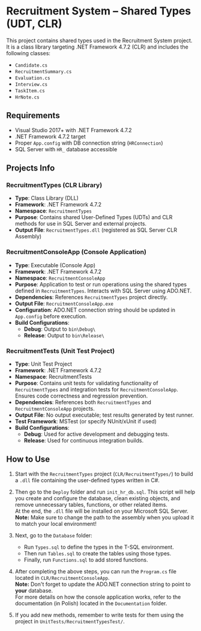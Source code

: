 # Recruitment System – Shared Types (UDT, CLR)
This project contains shared types used in the Recruitment System project.
It is a class library targeting .NET Framework 4.7.2 (CLR) and includes the following classes:

- `Candidate.cs`
- `RecruitmentSummary.cs`
- `Evaluation.cs`
- `Interview.cs`
- `TaskItem.cs`
- `HrNote.cs`

## Requirements
- Visual Studio 2017+ with .NET Framework 4.7.2
- .NET Framework 4.7.2 target
- Proper `App.config` with DB connection string (`HRConnection`)
- SQL Server with `HR_` database accessible

## Projects Info
### RecruitmentTypes (CLR Library)
- **Type**: Class Library (DLL)
- **Framework**: .NET Framework 4.7.2  
- **Namespace**: `RecruitmentTypes`  
- **Purpose**: Contains shared User-Defined Types (UDTs) and CLR methods for use in SQL Server and external projects.
- **Output File**: `RecruitmentTypes.dll` (registered as SQL Server CLR Assembly)

### RecruitmentConsoleApp (Console Application)
- **Type**: Executable (Console App)
- **Framework**: .NET Framework 4.7.2  
- **Namespace**: `RecruitmentConsoleApp`  
- **Purpose**: Application to test or run operations using the shared types defined in `RecruitmentTypes`. Interacts with SQL Server using ADO.NET.
- **Dependencies**: References `RecruitmentTypes` project directly.
- **Output File**: `RecruitmentConsoleApp.exe`
- **Configuration**: ADO.NET connection string should be updated in `App.config` before execution.
- **Build Configurations**:
  - **Debug**: Output to `bin\Debug\`
  - **Release**: Output to `bin\Release\`

### RecruitmentTests (Unit Test Project)
- **Type**: Unit Test Project
- **Framework**: .NET Framework 4.7.2
- **Namespace**: RecruitmentTests
- **Purpose**: Contains unit tests for validating functionality of `RecruitmentTypes` and integration tests for `RecruitmentConsoleApp`. Ensures code correctness and regression prevention.
- **Dependencies**: References both `RecruitmentTypes` and `RecruitmentConsoleApp` projects.
- **Output File**: No output executable; test results generated by test runner.
- **Test Framework**: MSTest (or specify NUnit/xUnit if used)
- **Build Configurations**:
  - **Debug**: Used for active development and debugging tests.
  - **Release**: Used for continuous integration builds.

## How to Use

1. Start with the `RecruitmentTypes` project (`CLR/RecruitmentTypes/`) to build a `.dll` file containing the user-defined types written in C#.

2. Then go to the `Deploy` folder and run `init_hr_db.sql`. This script will help you create and configure the database, clean existing objects, and remove unnecessary tables, functions, or other related items.  
   At the end, the `.dll` file will be installed on your Microsoft SQL Server.  
   **Note:** Make sure to change the path to the assembly when you upload it to match your local environment!

3. Next, go to the `Database` folder:  
   - Run `Types.sql` to define the types in the T-SQL environment.  
   - Then run `Tables.sql` to create the tables using those types.  
   - Finally, run `Functions.sql` to add stored functions.

4. After completing the above steps, you can run the `Program.cs` file located in `CLR/RecruitmentConsoleApp`.  
   **Note:** Don't forget to update the ADO.NET connection string to point to **your** database.  
   For more details on how the console application works, refer to the documentation (in Polish) located in the `Documentation` folder.

5. If you add new methods, remember to write tests for them using the project in `UnitTests/RecruitmentTypesTest/`.
